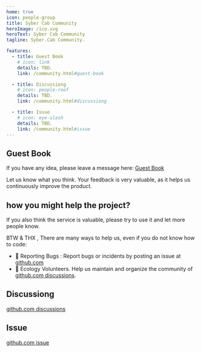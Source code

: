 ```yaml
---
home: true
icon: people-group
title: Syber Cab Community
heroImage: /ico.svg
heroText: Syber Cab Community
tagline: Syber.Cab Community. 

features:
  - title: Guest Book
    # icon: link
    details: TBD. 
    link: /community.html#guest-book

  - title: Discussiong
    # icon: people-roof
    details: TBD.
    link: /community.html#discussiong

  - title: Issue
    # icon: eye-slash
    details: TBD. 
    link: /community.html#issue
---
```


## Guest Book
If you have any idea, please leave a message here: [Guest Book](https://github.com/Syber-Cab/SyberCabWeb/discussions/1)

Let us know what you think. Your feedback is very valuable, as it helps us continuously improve the product. 

## how you might help the project?
If you also think the service is valuable, please try to use it and let more people know.   

BTW & THX , There are many ways to help us, even if you do not know how to code:  
- 🐛 Reporting Bugs : Report bugs or incidents by posting an issue at [github.com](https://github.com/Syber-Cab/SyberCabWeb/issues)   
- 📆 Ecology Volunteers. Help us maintain and organize the community of [github.com discussions](https://github.com/Syber-Cab/SyberCabWeb/discussions).


## Discussiong
[github.com discussions](https://github.com/Syber-Cab/SyberCabWeb/discussions)
## Issue
[github.com issue](https://github.com/Syber-Cab/SyberCabWeb/issues)
 